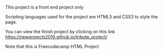 This project is a front end project only 

Scripting languages used for the project are HTML5 and CSS3 to style the page.

You can view the finish project by clicking on this link https://newprojects2019.github.io/tribute_project/

Note that this is Freecodecamp HTML Project
